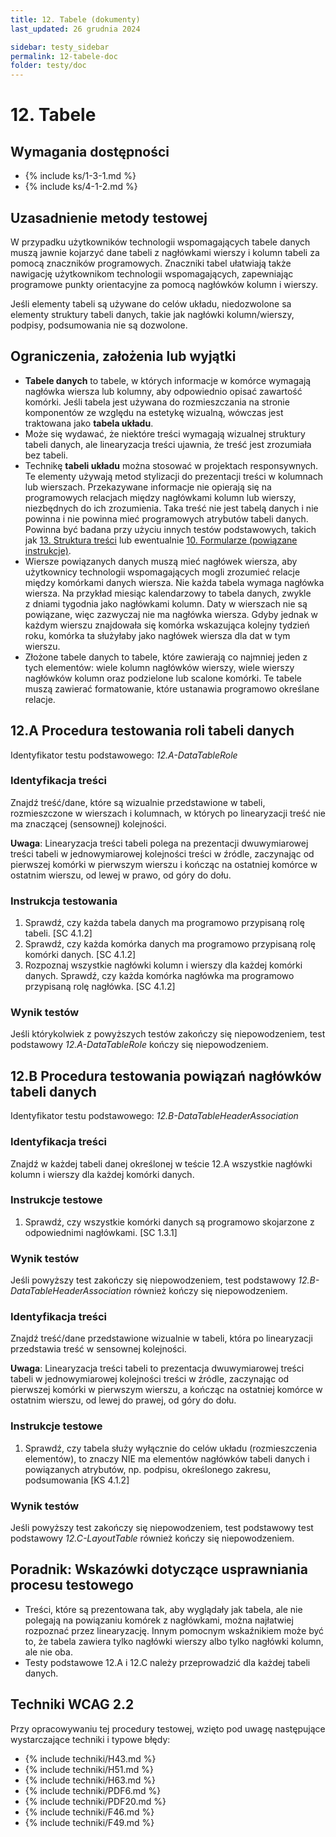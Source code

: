 ```yaml
---
title: 12. Tabele (dokumenty)
last_updated: 26 grudnia 2024

sidebar: testy_sidebar
permalink: 12-tabele-doc
folder: testy/doc
---
```


# 12. Tabele

## Wymagania dostępności
- {% include ks/1-3-1.md %}
- {% include ks/4-1-2.md %}

## Uzasadnienie metody testowej
W przypadku użytkowników technologii wspomagających tabele danych muszą jawnie kojarzyć dane tabeli z&nbsp;nagłówkami wierszy i kolumn tabeli za pomocą znaczników programowych. Znaczniki tabel ułatwiają także nawigację użytkownikom technologii wspomagających, zapewniając programowe punkty orientacyjne za pomocą nagłówków kolumn i wierszy.

Jeśli elementy tabeli są używane do celów układu, niedozwolone sa elementy struktury tabeli danych, takie jak nagłówki kolumn/wierszy, podpisy, podsumowania nie są dozwolone.

## Ograniczenia, założenia lub wyjątki
-   **Tabele danych** to tabele, w których informacje w komórce wymagają nagłówka wiersza lub kolumny, aby odpowiednio opisać zawartość komórki. Jeśli tabela jest używana do rozmieszczania na stronie komponentów ze względu na estetykę wizualną, wówczas jest traktowana jako **tabela układu**.
-   Może się wydawać, że niektóre treści wymagają wizualnej struktury tabeli danych, ale linearyzacja treści ujawnia, że treść jest zrozumiała bez tabeli. 
-   Technikę **tabeli układu** można stosować w  projektach responsywnych. Te elementy używają metod stylizacji do prezentacji treści w kolumnach lub wierszach. Przekazywane informacje nie opierają się na programowych relacjach między nagłówkami kolumn lub wierszy, niezbędnych do ich zrozumienia. Taka treść nie jest tabelą danych i nie powinna i nie powinna mieć programowych atrybutów tabeli danych. Powinna być badana przy użyciu innych testów podstawowych, takich jak [13. Struktura treści](13_StrukturaTresci) lub ewentualnie [10. Formularze (powiązane instrukcje)](ICT_10_formularze).
-   Wiersze powiązanych danych muszą mieć nagłówek wiersza, aby użytkownicy technologii wspomagających mogli zrozumieć relacje między komórkami danych wiersza. Nie każda tabela wymaga nagłówka wiersza. Na przykład miesiąc kalendarzowy to tabela danych, zwykle z&nbsp;dniami tygodnia jako nagłówkami kolumn. Daty w wierszach nie są powiązane, więc zazwyczaj nie ma nagłówka wiersza. Gdyby jednak w każdym wierszu znajdowała się komórka wskazująca kolejny tydzień roku, komórka ta służyłaby jako nagłówek wiersza dla dat w&nbsp;tym wierszu.
-   Złożone tabele danych to tabele, które zawierają co najmniej jeden z tych elementów: wiele kolumn nagłówków wierszy, wiele wierszy nagłówków kolumn oraz podzielone lub scalone komórki. Te tabele muszą zawierać formatowanie, które ustanawia programowo określane relacje.

## 12.A Procedura testowania roli tabeli danych
Identyfikator testu podstawowego: _12.A-DataTableRole_

### Identyfikacja treści
Znajdź treść/dane, które są wizualnie przedstawione w tabeli, rozmieszczone w wierszach i kolumnach, w których po linearyzacji treść nie ma znaczącej (sensownej) kolejności.

**Uwaga**: Linearyzacja treści tabeli polega na prezentacji dwuwymiarowej treści tabeli w jednowymiarowej kolejności treści w źródle, zaczynając od pierwszej komórki w pierwszym wierszu i kończąc na ostatniej komórce w ostatnim wierszu, od lewej w prawo, od góry do dołu.


### Instrukcja testowania

<ol id="d12aTI">
    <li id="d12aTI-1">Sprawdź, czy każda tabela danych ma programowo przypisaną rolę tabeli. [SC 4.1.2]</li>
    <li id="d12aTI-2">Sprawdź, czy każda komórka danych ma programowo przypisaną rolę komórki danych. [SC 4.1.2]</li>
    <li id="d12aTI-3">Rozpoznaj wszystkie nagłówki kolumn i wierszy dla każdej komórki danych. Sprawdź, czy każda komórka nagłówka ma programowo przypisaną rolę nagłówka. [SC 4.1.2]</li>
</ol>
	
### Wynik testów
Jeśli którykolwiek z powyższych testów zakończy się niepowodzeniem, test podstawowy _12.A-DataTableRole_ kończy się niepowodzeniem.


## 12.B Procedura testowania powiązań nagłówków tabeli danych
Identyfikator testu podstawowego: _12.B-DataTableHeaderAssociation_

### Identyfikacja treści
Znajdź w każdej tabeli danej określonej w teście 12.A wszystkie nagłówki kolumn i wierszy dla każdej komórki danych.

### Instrukcje testowe

<ol id="d12bTI">
    <li id="d12bTI-1">Sprawdź, czy wszystkie komórki danych są programowo skojarzone z odpowiednimi nagłówkami. [SC 1.3.1]</li>
</ol>

### Wynik testów
Jeśli powyższy test zakończy się niepowodzeniem, test podstawowy _12.B-DataTableHeaderAssociation_ również kończy się niepowodzeniem.

### Identyfikacja treści
Znajdź treść/dane przedstawione wizualnie w tabeli, która po linearyzacji przedstawia treść w sensownej kolejności.

**Uwaga**: Linearyzacja treści tabeli to prezentacja dwuwymiarowej treści tabeli w&nbsp;jednowymiarowej kolejności treści w&nbsp;źródle, zaczynając od pierwszej komórki w&nbsp;pierwszym wierszu, a&nbsp;kończąc na ostatniej komórce w ostatnim wierszu, od lewej do prawej, od góry do dołu.

### Instrukcje testowe
<ol id="d12cTI">
    <li id="d12cTI-1">Sprawdź, czy tabela służy wyłącznie do celów układu (rozmieszczenia elementów), to znaczy NIE ma elementów nagłówków tabeli danych i powiązanych atrybutów, np. podpisu, określonego zakresu, podsumowania [KS 4.1.2]</li>
</ol>

### Wynik testów
Jeśli powyższy test zakończy się niepowodzeniem, test podstawowy test podstawowy _12.C-LayoutTable_ również kończy się niepowodzeniem.

##  Poradnik: Wskazówki dotyczące usprawniania procesu testowego

- Treści, które są prezentowana tak, aby wyglądały jak tabela, ale nie polegają na powiązaniu komórek z nagłówkami, można najłatwiej rozpoznać przez linearyzację. Innym pomocnym wskaźnikiem może być to, że tabela zawiera tylko nagłówki wierszy albo tylko nagłówki kolumn, ale nie oba.
- Testy podstawowe 12.A i 12.C należy przeprowadzić dla każdej tabeli danych.

## Techniki WCAG 2.2
Przy opracowywaniu tej procedury testowej, wzięto pod uwagę następujące wystarczające techniki i typowe błędy:

- {% include techniki/H43.md %}
- {% include techniki/H51.md %}
- {% include techniki/H63.md %}
- {% include techniki/PDF6.md %}
- {% include techniki/PDF20.md %}
- {% include techniki/F46.md %}
- {% include techniki/F49.md %}

